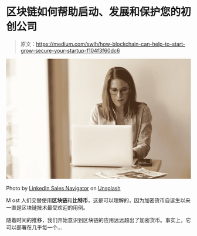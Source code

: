 # 区块链如何帮助启动、发展和保护您的初创公司

> 原文：<https://medium.com/swlh/how-blockchain-can-help-to-start-grow-secure-your-startup-f104f3f60dc6>

![](img/5d73957457b6fc8aeeaf2a0de157eb9f.png)

Photo by [LinkedIn Sales Navigator](https://unsplash.com/@linkedinsalesnavigator?utm_source=unsplash&utm_medium=referral&utm_content=creditCopyText) on [Unsplash](https://unsplash.com/search/photos/business?utm_source=unsplash&utm_medium=referral&utm_content=creditCopyText)

M ost 人们交替使用**区块链**和**比特币**，这是可以理解的，因为加密货币自诞生以来一直是区块链技术最受欢迎的用例。

随着时间的推移，我们开始意识到区块链的应用远远超出了加密货币。事实上，它可以部署在几乎每一个…